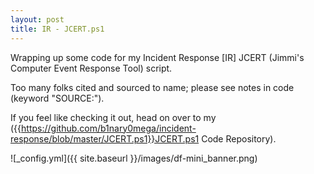 ```yaml
---
layout: post
title: IR - JCERT.ps1
---
```


Wrapping up some code for my Incident Response [IR] JCERT (Jimmi's Computer Event Response Tool) script.

Too many folks cited and sourced to name; please see notes in code (keyword "SOURCE:").

If you feel like checking it out, head on over to my ({{https://github.com/b1nary0mega/incident-response/blob/master/JCERT.ps1}}JCERT.ps1 Code Repository).

![_config.yml]({{ site.baseurl }}/images/df-mini_banner.png)

